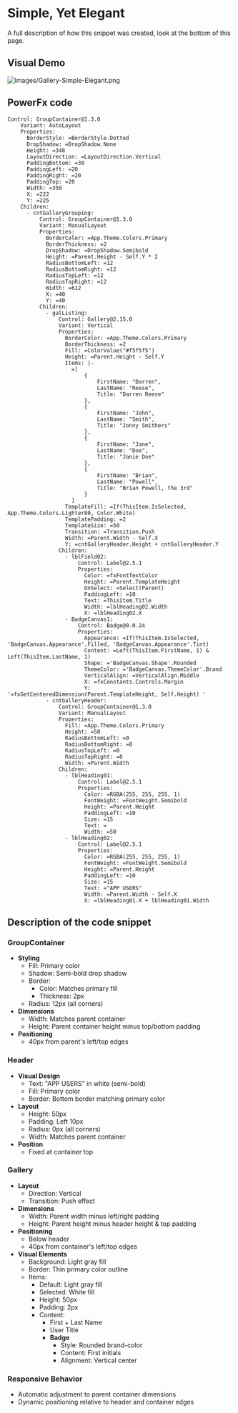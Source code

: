 # Simple, Yet Elegant

A full description of how this snippet was created, look at the bottom of this page.

## Visual Demo

![Images/Gallery-Simple-Elegant.png](Images/Gallery-Simple-Elegant.png)


## PowerFx code

```PowerFx- ctrGalleryContainingShadow:
Control: GroupContainer@1.3.0
    Variant: AutoLayout
    Properties:
      BorderStyle: =BorderStyle.Dotted
      DropShadow: =DropShadow.None
      Height: =348
      LayoutDirection: =LayoutDirection.Vertical
      PaddingBottom: =30
      PaddingLeft: =20
      PaddingRight: =20
      PaddingTop: =20
      Width: =350
      X: =222
      Y: =225
    Children:
      - cntGalleryGrouping:
          Control: GroupContainer@1.3.0
          Variant: ManualLayout
          Properties:
            BorderColor: =App.Theme.Colors.Primary
            BorderThickness: =2
            DropShadow: =DropShadow.Semibold
            Height: =Parent.Height - Self.Y * 2
            RadiusBottomLeft: =12
            RadiusBottomRight: =12
            RadiusTopLeft: =12
            RadiusTopRight: =12
            Width: =612
            X: =40
            Y: =40
          Children:
            - galListing:
                Control: Gallery@2.15.0
                Variant: Vertical
                Properties:
                  BorderColor: =App.Theme.Colors.Primary
                  BorderThickness: =2
                  Fill: =ColorValue("#f5f5f5")
                  Height: =Parent.Height - Self.Y
                  Items: |-
                    =[
                        {
                            FirstName: "Darren", 
                            LastName: "Reese", 
                            Title: "Darren Reese"
                        },
                        {
                            FirstName: "John", 
                            LastName: "Smith", 
                            Title: "Jonny Smithers"
                        },
                        {
                            FirstName: "Jane", 
                            LastName: "Doe", 
                            Title: "Janie Doe"
                        },
                        {
                            FirstName: "Brian", 
                            LastName: "Powell", 
                            Title: "Brian Powell, the 3rd"
                        }
                    ]
                  TemplateFill: =If(ThisItem.IsSelected, App.Theme.Colors.Lighter80, Color.White)
                  TemplatePadding: =2
                  TemplateSize: =50
                  Transition: =Transition.Push
                  Width: =Parent.Width - Self.X
                  Y: =cntGalleryHeader.Height + cntGalleryHeader.Y
                Children:
                  - lblField02:
                      Control: Label@2.5.1
                      Properties:
                        Color: =fxFontTextColor
                        Height: =Parent.TemplateHeight
                        OnSelect: =Select(Parent)
                        PaddingLeft: =10
                        Text: =ThisItem.Title
                        Width: =lblHeading02.Width
                        X: =lblHeading02.X
                  - BadgeCanvas1:
                      Control: Badge@0.0.24
                      Properties:
                        Appearance: =If(ThisItem.IsSelected, 'BadgeCanvas.Appearance'.Filled, 'BadgeCanvas.Appearance'.Tint)
                        Content: =Left(ThisItem.FirstName, 1) & Left(ThisItem.LastName, 1)
                        Shape: ='BadgeCanvas.Shape'.Rounded
                        ThemeColor: ='BadgeCanvas.ThemeColor'.Brand
                        VerticalAlign: =VerticalAlign.Middle
                        X: =fxConstants.Controls.Margin
                        Y: '=fxGetCenteredDimension(Parent.TemplateHeight, Self.Height) '
            - cntGalleryHeader:
                Control: GroupContainer@1.3.0
                Variant: ManualLayout
                Properties:
                  Fill: =App.Theme.Colors.Primary
                  Height: =50
                  RadiusBottomLeft: =0
                  RadiusBottomRight: =0
                  RadiusTopLeft: =0
                  RadiusTopRight: =0
                  Width: =Parent.Width
                Children:
                  - lblHeading01:
                      Control: Label@2.5.1
                      Properties:
                        Color: =RGBA(255, 255, 255, 1)
                        FontWeight: =FontWeight.Semibold
                        Height: =Parent.Height
                        PaddingLeft: =10
                        Size: =15
                        Text: =
                        Width: =50
                  - lblHeading02:
                      Control: Label@2.5.1
                      Properties:
                        Color: =RGBA(255, 255, 255, 1)
                        FontWeight: =FontWeight.Semibold
                        Height: =Parent.Height
                        PaddingLeft: =10
                        Size: =15
                        Text: ="APP USERS"
                        Width: =Parent.Width - Self.X
                        X: =lblHeading01.X + lblHeading01.Width
```


## Description of the code snippet

### GroupContainer

- **Styling**
    - Fill: Primary color
    - Shadow: Semi-bold drop shadow
    - Border: 
        - Color: Matches primary fill
        - Thickness: 2px
    - Radius: 12px (all corners)
- **Dimensions**
  - Width: Matches parent container
  - Height: Parent container height minus top/bottom padding
- **Positioning**
  - 40px from parent's left/top edges

### Header
- **Visual Design**
  - Text: "APP USERS" in white (semi-bold)
  - Fill: Primary color
  - Border: Bottom border matching primary color
- **Layout**
  - Height: 50px
  - Padding: Left 10px
  - Radius: 0px (all corners)
  - Width: Matches parent container
- **Position**
  - Fixed at container top

### Gallery
- **Layout**
  - Direction: Vertical
  - Transition: Push effect
- **Dimensions**
  - Width: Parent width minus left/right padding
  - Height: Parent height minus header height & top padding
- **Positioning**
  - Below header
  - 40px from container's left/top edges
- **Visual Elements**
  - Background: Light gray fill
  - Border: Thin primary color outline
  - Items:
    - Default: Light gray fill
    - Selected: White fill
    - Height: 50px
    - Padding: 2px
    - Content:
      - First + Last Name
      - User Title
      - **Badge**
        - Style: Rounded brand-color
        - Content: First initials
        - Alignment: Vertical center

### Responsive Behavior
- Automatic adjustment to parent container dimensions
- Dynamic positioning relative to header and container edges

